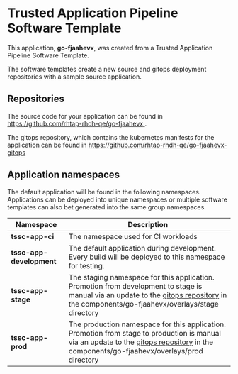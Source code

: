 # Trusted Application Pipeline Software Template

This application, **go-fjaahevx**, was created from a Trusted Application Pipeline Software Template.

The software templates create a new source and gitops deployment repositories with a sample source application. 

## Repositories

The source code for your application can be found in [https://github.com/rhtap-rhdh-qe/go-fjaahevx ](https://github.com/rhtap-rhdh-qe/go-fjaahevx ).
 
The gitops repository, which contains the kubernetes manifests for the application can be found in 
[https://github.com/rhtap-rhdh-qe/go-fjaahevx-gitops ](https://github.com/rhtap-rhdh-qe/go-fjaahevx-gitops ) 

## Application namespaces 

The default application will be found in the following namespaces. Applications can be deployed into unique namespaces or multiple software templates can also bet generated into the same group namespaces.  

|  Namespace   |  Description   |  
| -------- | -------- |
| **tssc-app-ci** | The namespace used for CI workloads |
| **tssc-app-development** | The default application during development. Every build will be deployed to this namespace for testing. |
| **tssc-app-stage** | The staging namespace for this application. Promotion from development to stage is manual via an update to the [gitops repository](https://github.com/rhtap-rhdh-qe/go-fjaahevx-gitops ) in the components/go-fjaahevx/overlays/stage directory |
| **tssc-app-prod** | The production namespace for this application. Promotion from stage to production is manual via an update to the [gitops repository](https://github.com/rhtap-rhdh-qe/go-fjaahevx-gitops ) in the components/go-fjaahevx/overlays/prod directory |